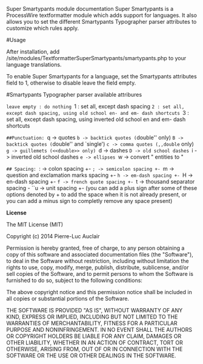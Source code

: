 Super Smartypants module documentation
Super Smartypants is a ProcessWire textformatter module which adds support for languages. It also allows you to set the different Smartypants Typographer parser attributes to customize which rules apply.

#Usage

After installation, add /site/modules/TextformatterSuperSmartypants/smartypants.php to your language translations.

To enable Super Smartypants for a language, set the Smartypants attributes field to 1, otherwise to disable leave the field empty.

#Smartypants Typographer parser available attribures 

``leave empty : do nothing
``1 : set all, except dash spacing
``2 : set all, except dash spacing, using old school en- and em- dash shortcuts
``3 : set all, except dash spacing, using inverted old school en and em- dash shortcuts

``##Punctuation:
``q -> quotes
``b -> backtick quotes (``double'' only)
``B -> backtick quotes (``double'' and `single')
``c -> comma quotes (,,double`` only)
``g -> guillemets (<<double>> only)
``d -> dashes
``D -> old school dashes
``i -> inverted old school dashes
``e -> ellipses
``w -> convert &quot; entities to "

``## Spacing:
``: -> colon spacing +-
``; -> semicolon spacing +-
``m -> question and exclamation marks spacing +-
``h -> em-dash spacing +-
``H -> en-dash spacing +-
``f -> french quote spacing +-
``t -> thousand separator spacing -
``u -> unit spacing +-
  (you can add a plus sign after some of these options denoted by + to add the space when it is not already present, or you can add a minus sign to completly remove any space present)

**License**

The MIT License (MIT)

Copyright (c) 2014 Pierre-Luc Auclair

Permission is hereby granted, free of charge, to any person obtaining a copy
of this software and associated documentation files (the "Software"), to deal
in the Software without restriction, including without limitation the rights
to use, copy, modify, merge, publish, distribute, sublicense, and/or sell
copies of the Software, and to permit persons to whom the Software is
furnished to do so, subject to the following conditions:

The above copyright notice and this permission notice shall be included in
all copies or substantial portions of the Software.

THE SOFTWARE IS PROVIDED "AS IS", WITHOUT WARRANTY OF ANY KIND, EXPRESS OR
IMPLIED, INCLUDING BUT NOT LIMITED TO THE WARRANTIES OF MERCHANTABILITY,
FITNESS FOR A PARTICULAR PURPOSE AND NONINFRINGEMENT. IN NO EVENT SHALL THE
AUTHORS OR COPYRIGHT HOLDERS BE LIABLE FOR ANY CLAIM, DAMAGES OR OTHER
LIABILITY, WHETHER IN AN ACTION OF CONTRACT, TORT OR OTHERWISE, ARISING FROM,
OUT OF OR IN CONNECTION WITH THE SOFTWARE OR THE USE OR OTHER DEALINGS IN
THE SOFTWARE.
